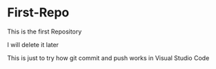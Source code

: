 # First-Repo

This is the first Repository 

I will delete it later 

This is just to try how git commit and push works in Visual Studio Code